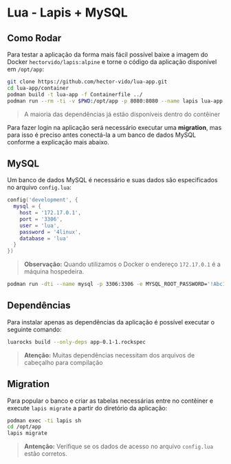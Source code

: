 # Lua - Lapis + MySQL

## Como Rodar

Para testar a aplicação da forma mais fácil possível baixe a imagem do Docker `hectorvido/lapis:alpine` e torne o código da aplicação disponível em `/opt/app`:

```bash
git clone https://github.com/hector-vido/lua-app.git
cd lua-app/container
podman build -t lua-app -f Containerfile ../
podman run --rm -ti -v $PWD:/opt/app -p 8080:8080 --name lapis lua-app
```

> A maioria das dependências já estão disponíveis dentro do contêiner

Para fazer login na aplicação será necessário executar uma **migration**, mas para isso é preciso antes conectá-la a um banco de dados MySQL conforme a explicação mais abaixo.

## MySQL

Um banco de dados MySQL é necessário e suas dados são especificados no arquivo `config.lua`:

```lua
config('development', {
  mysql = {
    host = '172.17.0.1',
    port = '3306',
    user = 'lua',
    password = '4linux',
    database = 'lua'
  }
})

```

> **Observação:** Quando utilizamos o Docker o endereço `172.17.0.1` é a máquina hospedeira.

```bash
podman run -dti --name mysql -p 3306:3306 -e MYSQL_ROOT_PASSWORD='!Abc123' -e MYSQL_USER=lua -e MYSQL_PASSWORD=4linux -e MYSQL_DATABASE=lua mysql:8.3
```

## Dependências

Para instalar apenas as dependências da aplicação é possível executar o seguinte comando:

```bash
luarocks build --only-deps app-0.1-1.rockspec
```

> **Atenção:** Muitas dependências necessitam dos arquivos de cabeçalho para compilação

## Migration

Para popular o banco e criar as tabelas necessárias entre no contêiner e execute `lapis migrate` a partir do diretório da aplicação:

```bash
podman exec -ti lapis sh
cd /opt/app
lapis migrate
```

> **Antenção:** Verifique se os dados de acesso no arquivo `config.lua` estão corretos.
